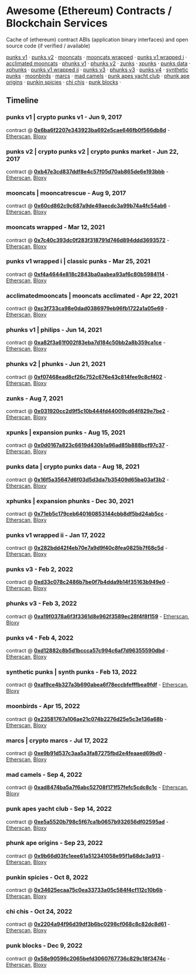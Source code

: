 #  Awesome (Ethereum) Contracts  / Blockchain Services

Cache of (ethereum) contract ABIs (application binary interfaces)
and  open source code (if verified / available)


[punks v1](address/0x6ba6f2207e343923ba692e5cae646fb0f566db8d  "Jun 9, 2017") · 
[punks v2](address/0xb47e3cd837ddf8e4c57f05d70ab865de6e193bbb  "Jun 22, 2017") · 
[mooncats](address/0x60cd862c9c687a9de49aecdc3a99b74a4fc54ab6  "Aug 9, 2017") · 
[mooncats wrapped](address/0x7c40c393dc0f283f318791d746d894ddd3693572  "Mar 12, 2021") · 
[punks v1 wrapped i](address/0xf4a4644e818c2843ba0aabea93af6c80b5984114  "Mar 25, 2021") · 
[acclimated​ mooncats](address/0xc3f733ca98e0dad0386979eb96fb1722a1a05e69  "Apr 22, 2021") · 
[phunks v1](address/0xa82f3a61f002f83eba7d184c50bb2a8b359ca1ce  "Jun 14, 2021") · 
[phunks v2](address/0xf07468ead8cf26c752c676e43c814fee9c8cf402  "Jun 21, 2021") · 
[zunks](address/0x031920cc2d9f5c10b444fd44009cd64f829e7be2  "Aug 7, 2021") · 
[xpunks](address/0x0d0167a823c6619d430b1a96ad85b888bcf97c37  "Aug 15, 2021") · 
[punks data](address/0x16f5a35647d6f03d5d3da7b35409d65ba03af3b2  "Aug 18, 2021") · 
[xphunks](address/0x71eb5c179ceb640160853144cbb8df5bd24ab5cc  "Dec 30, 2021") · 
[punks v1 wrapped ii](address/0x282bdd42f4eb70e7a9d9f40c8fea0825b7f68c5d  "Jan 17, 2022") · 
[punks v3](address/0xd33c078c2486b7be0f7b4dda9b14f35163b949e0  "Feb 2, 2022") · 
[phunks v3](address/0xa19f0378a6f3f3361d8e962f3589ec28f4f8f159  "Feb 3, 2022") · 
[punks v4](address/0xd12882c8b5d1bccca57c994c6af7d96355590dbd  "Feb 4, 2022") · 
[synthetic punks](address/0xaf9ce4b327a3b690abea6f78eccbfefffbea9fdf  "Feb 13, 2022") · 
[moonbirds](address/0x23581767a106ae21c074b2276d25e5c3e136a68b  "Apr 15, 2022") · 
[marcs](address/0xe9b91d537c3aa5a3fa87275fbd2e4feaaed69bd0  "Jul 17, 2022") · 
[mad camels](address/0xad8474ba5a7f6abc52708f171f57fefc5cdc8c1c  "Sep 4, 2022") · 
[punk apes yacht club](address/0xe5a5520b798c5f67ca1b0657b932656df02595ad  "Sep 14, 2022") · 
[phunk ape origins](address/0x9b66d03fc1eee61a512341058e95f1a68dc3a913  "Sep 23, 2022") · 
[punkin spicies](address/0x34625ecaa75c0ea33733a05c584f4cf112c10b6b  "Oct 8, 2022") · 
[chi chis](address/0x2204a94f96d39df3b6bc0298cf068c8c82dc8d61  "Oct 24, 2022") · 
[punk blocks](address/0x58e90596c2065befd3060767736c829c18f3474c  "Dec 9, 2022") · 

## Timeline

###  punks v1 | crypto punks v1 - Jun 9, 2017

contract @ [**0x6ba6f2207e343923ba692e5cae646fb0f566db8d**](address/0x6ba6f2207e343923ba692e5cae646fb0f566db8d) - [Etherscan](https://etherscan.io/address/0x6ba6f2207e343923ba692e5cae646fb0f566db8d), [Bloxy](https://bloxy.info/address/0x6ba6f2207e343923ba692e5cae646fb0f566db8d)

###  punks v2 | crypto punks v2 | crypto punks market - Jun 22, 2017

contract @ [**0xb47e3cd837ddf8e4c57f05d70ab865de6e193bbb**](address/0xb47e3cd837ddf8e4c57f05d70ab865de6e193bbb) - [Etherscan](https://etherscan.io/address/0xb47e3cd837ddf8e4c57f05d70ab865de6e193bbb), [Bloxy](https://bloxy.info/address/0xb47e3cd837ddf8e4c57f05d70ab865de6e193bbb)

###  mooncats | mooncatrescue - Aug 9, 2017

contract @ [**0x60cd862c9c687a9de49aecdc3a99b74a4fc54ab6**](address/0x60cd862c9c687a9de49aecdc3a99b74a4fc54ab6) - [Etherscan](https://etherscan.io/address/0x60cd862c9c687a9de49aecdc3a99b74a4fc54ab6), [Bloxy](https://bloxy.info/address/0x60cd862c9c687a9de49aecdc3a99b74a4fc54ab6)

###  mooncats wrapped - Mar 12, 2021

contract @ [**0x7c40c393dc0f283f318791d746d894ddd3693572**](address/0x7c40c393dc0f283f318791d746d894ddd3693572) - [Etherscan](https://etherscan.io/address/0x7c40c393dc0f283f318791d746d894ddd3693572), [Bloxy](https://bloxy.info/address/0x7c40c393dc0f283f318791d746d894ddd3693572)

###  punks v1 wrapped i | classic punks - Mar 25, 2021

contract @ [**0xf4a4644e818c2843ba0aabea93af6c80b5984114**](address/0xf4a4644e818c2843ba0aabea93af6c80b5984114) - [Etherscan](https://etherscan.io/address/0xf4a4644e818c2843ba0aabea93af6c80b5984114), [Bloxy](https://bloxy.info/address/0xf4a4644e818c2843ba0aabea93af6c80b5984114)

###  acclimated​ mooncats | mooncats acclimated​ - Apr 22, 2021

contract @ [**0xc3f733ca98e0dad0386979eb96fb1722a1a05e69**](address/0xc3f733ca98e0dad0386979eb96fb1722a1a05e69) - [Etherscan](https://etherscan.io/address/0xc3f733ca98e0dad0386979eb96fb1722a1a05e69), [Bloxy](https://bloxy.info/address/0xc3f733ca98e0dad0386979eb96fb1722a1a05e69)

###  phunks v1 | philips - Jun 14, 2021

contract @ [**0xa82f3a61f002f83eba7d184c50bb2a8b359ca1ce**](address/0xa82f3a61f002f83eba7d184c50bb2a8b359ca1ce) - [Etherscan](https://etherscan.io/address/0xa82f3a61f002f83eba7d184c50bb2a8b359ca1ce), [Bloxy](https://bloxy.info/address/0xa82f3a61f002f83eba7d184c50bb2a8b359ca1ce)

###  phunks v2 | phunks - Jun 21, 2021

contract @ [**0xf07468ead8cf26c752c676e43c814fee9c8cf402**](address/0xf07468ead8cf26c752c676e43c814fee9c8cf402) - [Etherscan](https://etherscan.io/address/0xf07468ead8cf26c752c676e43c814fee9c8cf402), [Bloxy](https://bloxy.info/address/0xf07468ead8cf26c752c676e43c814fee9c8cf402)

###  zunks - Aug 7, 2021

contract @ [**0x031920cc2d9f5c10b444fd44009cd64f829e7be2**](address/0x031920cc2d9f5c10b444fd44009cd64f829e7be2) - [Etherscan](https://etherscan.io/address/0x031920cc2d9f5c10b444fd44009cd64f829e7be2), [Bloxy](https://bloxy.info/address/0x031920cc2d9f5c10b444fd44009cd64f829e7be2)

###  xpunks | expansion punks - Aug 15, 2021

contract @ [**0x0d0167a823c6619d430b1a96ad85b888bcf97c37**](address/0x0d0167a823c6619d430b1a96ad85b888bcf97c37) - [Etherscan](https://etherscan.io/address/0x0d0167a823c6619d430b1a96ad85b888bcf97c37), [Bloxy](https://bloxy.info/address/0x0d0167a823c6619d430b1a96ad85b888bcf97c37)

###  punks data | crypto punks data - Aug 18, 2021

contract @ [**0x16f5a35647d6f03d5d3da7b35409d65ba03af3b2**](address/0x16f5a35647d6f03d5d3da7b35409d65ba03af3b2) - [Etherscan](https://etherscan.io/address/0x16f5a35647d6f03d5d3da7b35409d65ba03af3b2), [Bloxy](https://bloxy.info/address/0x16f5a35647d6f03d5d3da7b35409d65ba03af3b2)

###  xphunks | expansion phunks - Dec 30, 2021

contract @ [**0x71eb5c179ceb640160853144cbb8df5bd24ab5cc**](address/0x71eb5c179ceb640160853144cbb8df5bd24ab5cc) - [Etherscan](https://etherscan.io/address/0x71eb5c179ceb640160853144cbb8df5bd24ab5cc), [Bloxy](https://bloxy.info/address/0x71eb5c179ceb640160853144cbb8df5bd24ab5cc)

###  punks v1 wrapped ii - Jan 17, 2022

contract @ [**0x282bdd42f4eb70e7a9d9f40c8fea0825b7f68c5d**](address/0x282bdd42f4eb70e7a9d9f40c8fea0825b7f68c5d) - [Etherscan](https://etherscan.io/address/0x282bdd42f4eb70e7a9d9f40c8fea0825b7f68c5d), [Bloxy](https://bloxy.info/address/0x282bdd42f4eb70e7a9d9f40c8fea0825b7f68c5d)

###  punks v3 - Feb 2, 2022

contract @ [**0xd33c078c2486b7be0f7b4dda9b14f35163b949e0**](address/0xd33c078c2486b7be0f7b4dda9b14f35163b949e0) - [Etherscan](https://etherscan.io/address/0xd33c078c2486b7be0f7b4dda9b14f35163b949e0), [Bloxy](https://bloxy.info/address/0xd33c078c2486b7be0f7b4dda9b14f35163b949e0)

###  phunks v3 - Feb 3, 2022

contract @ [**0xa19f0378a6f3f3361d8e962f3589ec28f4f8f159**](address/0xa19f0378a6f3f3361d8e962f3589ec28f4f8f159) - [Etherscan](https://etherscan.io/address/0xa19f0378a6f3f3361d8e962f3589ec28f4f8f159), [Bloxy](https://bloxy.info/address/0xa19f0378a6f3f3361d8e962f3589ec28f4f8f159)

###  punks v4 - Feb 4, 2022

contract @ [**0xd12882c8b5d1bccca57c994c6af7d96355590dbd**](address/0xd12882c8b5d1bccca57c994c6af7d96355590dbd) - [Etherscan](https://etherscan.io/address/0xd12882c8b5d1bccca57c994c6af7d96355590dbd), [Bloxy](https://bloxy.info/address/0xd12882c8b5d1bccca57c994c6af7d96355590dbd)

###  synthetic punks | synth punks - Feb 13, 2022

contract @ [**0xaf9ce4b327a3b690abea6f78eccbfefffbea9fdf**](address/0xaf9ce4b327a3b690abea6f78eccbfefffbea9fdf) - [Etherscan](https://etherscan.io/address/0xaf9ce4b327a3b690abea6f78eccbfefffbea9fdf), [Bloxy](https://bloxy.info/address/0xaf9ce4b327a3b690abea6f78eccbfefffbea9fdf)

###  moonbirds - Apr 15, 2022

contract @ [**0x23581767a106ae21c074b2276d25e5c3e136a68b**](address/0x23581767a106ae21c074b2276d25e5c3e136a68b) - [Etherscan](https://etherscan.io/address/0x23581767a106ae21c074b2276d25e5c3e136a68b), [Bloxy](https://bloxy.info/address/0x23581767a106ae21c074b2276d25e5c3e136a68b)

###  marcs | crypto marcs - Jul 17, 2022

contract @ [**0xe9b91d537c3aa5a3fa87275fbd2e4feaaed69bd0**](address/0xe9b91d537c3aa5a3fa87275fbd2e4feaaed69bd0) - [Etherscan](https://etherscan.io/address/0xe9b91d537c3aa5a3fa87275fbd2e4feaaed69bd0), [Bloxy](https://bloxy.info/address/0xe9b91d537c3aa5a3fa87275fbd2e4feaaed69bd0)

###  mad camels - Sep 4, 2022

contract @ [**0xad8474ba5a7f6abc52708f171f57fefc5cdc8c1c**](address/0xad8474ba5a7f6abc52708f171f57fefc5cdc8c1c) - [Etherscan](https://etherscan.io/address/0xad8474ba5a7f6abc52708f171f57fefc5cdc8c1c), [Bloxy](https://bloxy.info/address/0xad8474ba5a7f6abc52708f171f57fefc5cdc8c1c)

###  punk apes yacht club - Sep 14, 2022

contract @ [**0xe5a5520b798c5f67ca1b0657b932656df02595ad**](address/0xe5a5520b798c5f67ca1b0657b932656df02595ad) - [Etherscan](https://etherscan.io/address/0xe5a5520b798c5f67ca1b0657b932656df02595ad), [Bloxy](https://bloxy.info/address/0xe5a5520b798c5f67ca1b0657b932656df02595ad)

###  phunk ape origins - Sep 23, 2022

contract @ [**0x9b66d03fc1eee61a512341058e95f1a68dc3a913**](address/0x9b66d03fc1eee61a512341058e95f1a68dc3a913) - [Etherscan](https://etherscan.io/address/0x9b66d03fc1eee61a512341058e95f1a68dc3a913), [Bloxy](https://bloxy.info/address/0x9b66d03fc1eee61a512341058e95f1a68dc3a913)

###  punkin spicies - Oct 8, 2022

contract @ [**0x34625ecaa75c0ea33733a05c584f4cf112c10b6b**](address/0x34625ecaa75c0ea33733a05c584f4cf112c10b6b) - [Etherscan](https://etherscan.io/address/0x34625ecaa75c0ea33733a05c584f4cf112c10b6b), [Bloxy](https://bloxy.info/address/0x34625ecaa75c0ea33733a05c584f4cf112c10b6b)

###  chi chis - Oct 24, 2022

contract @ [**0x2204a94f96d39df3b6bc0298cf068c8c82dc8d61**](address/0x2204a94f96d39df3b6bc0298cf068c8c82dc8d61) - [Etherscan](https://etherscan.io/address/0x2204a94f96d39df3b6bc0298cf068c8c82dc8d61), [Bloxy](https://bloxy.info/address/0x2204a94f96d39df3b6bc0298cf068c8c82dc8d61)

###  punk blocks - Dec 9, 2022

contract @ [**0x58e90596c2065befd3060767736c829c18f3474c**](address/0x58e90596c2065befd3060767736c829c18f3474c) - [Etherscan](https://etherscan.io/address/0x58e90596c2065befd3060767736c829c18f3474c), [Bloxy](https://bloxy.info/address/0x58e90596c2065befd3060767736c829c18f3474c)

